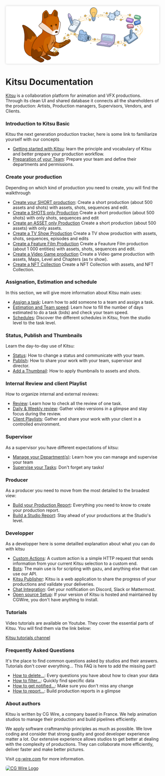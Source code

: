<style>
img {
  border: 1px solid #EEE;
  box-shadow: 0 0 6px 0px #DDD;
  border-radius: 5px;
}

img[src$='#logo-cgwire'],
img[src$='#logo-kitsu'] {
  border: 0;
  box-shadow: none;
}
</style>

![Kitsu Banner](./img/kitsu-banner.png#logo-kitsu)

# Kitsu Documentation

[Kitsu](https://cg-wire.com/kitsu) is a collaboration platform for animation and VFX productions. Through
its clean UI and shared database it connects all the shareholders of the
production: Artists, Production managers, Supervisors, Vendors, and Clients.

### Introduction to Kitsu Basic

Kitsu the next generation production tracker, here is some link to familiarize yourself with our concepts

* [Getting started with Kitsu](configure-kitsu/README.md): learn the principle and vocabulary of Kitsu and better prepare your production workflow.
* [Preparation of your Team](team/README.md): Prepare your team and define their departments and permissions.

### Create your production

Depending on which kind of production you need to create, you will find the walkthrough

* [Create your SHORT production](short/README.md): Create a short production (about 500 assets and shots) with assets, shots, sequences and edit.
 * [Create a SHOTS only Production](short-shot/README.md) Create a short production (about 500 shots) with only shots, sequences and edit
  * [Create an ASSET only Production](short-asset/README.md) Create a short production (about 500 assets) with only assets.
  * [Create a TV Show Production](tvshow/README.md) Create a TV show production with assets, shots, sequences, episodes and edits
  * [Create a Feature Film Production](feature/README.md) Create a Feauture Film production (about 1 000 entities) with assets, shots, sequences and edit.
  * [Create a Video Game production](videogame/README.md) Create a Video game production with assets, Maps, Level and Chapters (as tv show).
  * [Create a NFT Collection](nft/README.md) Create a NFT Collection with assets, and NFT Collection.


### Assignation, Estimation and schedule

In this section, we will give more information about Kitsu main uses:

* [Assign a task](assignation/README.md): Learn how to add someone to a team and assign a task.
* [Estimation and Team speed](estimation/README.md): Learn how to fill the number of days estimated to do a task (bids) and check your team speed.
* [Schedules](schedules/README.md): Discover the different schedules in Kitsu, from the studio level to the task level.

### Status, Publish and Thumbnails

Learn the day-to-day use of Kitsu:

* [Status](status/README.md): How to change a status and communicate with your team.
* [Publish](publish/README.md): How to share your work with your team, supervisor and director.
* [Add a Thumbnail](thumbnails/README.md): How to apply thumbnails to assets and shots.

### Internal Review and client Playlist

How to organize internal and external reviews:

* [Review](review/README.md): Learn how to check all the review of one task.
* [Daily & Weekly review](review-weekly/README.md): Gather video versions in a glimpse and stay focus during the review.
* [Client Playlists](playlist-client/README.md): Gather and share your work with your client in a controlled environment.


### Supervisor

As a supervisor you have different expectations of kitsu:

* [Manage your Department(s)](supervisor-team/README.md): Learn how you can manage and supervise your team
* [Supervise your Tasks](supervisor-tasks/README.md): Don't forget any tasks!

### Producer

As a producer you need to move from the most detailed to the broadest view:

* [Build your Production Report](production-report/README.md): Everything you need to know to create your production report.
* [Build a Studio Report](studio-report/README.md): Stay ahead of your productions at the Studio's level.


### Developper

As a developper here is some detailled explanation about what you can do with kitsu

* [Custom Actions](custom-actions/README.md): A custom action is a simple HTTP request that sends information from your current Kitsu selection to a custom end.
* [Bots](bots/README.md): The main use is for scripting with gazu, and anything else that can use our API.
* [Kitsu Publisher](publisher/README.md): Kitsu is a web application to share the progress of your productions and validate your deliveries.
* [Chat Integration](chat-integration/README.md): Get your notification on Discord, Slack or Mattermost.
* [Open source Setup](installation/README.md): If your version of Kitsu is hosted and maintained by CGWire, you don't have anything to install.




### Tutorials

Video tutorials are available on Youtube. They cover the essential parts of
Kitsu. You will find them via the link below:

[Kitsu tutorials channel](https://www.youtube.com/playlist?list=PLp_1gB5ZBHXqnQgZ4TCrAt7smxesaDo29)


### Frequently Asked Questions

It's the place to find common questions asked by studios and their answers.
Tutorials don't cover everything... This FAQ is here to add the missing part!

* [How to delete...](faq-deletion): Every questions you have about how to clean your data
* [How to filter...](faq-filter): Quickly find specific data
* [How to get notified...](faq-notification): Make sure you don't miss any change
* [How to report...](faq-production-report): Build production reports in a glimpse


### About authors

Kitsu is written by CG Wire, a company based in France. We help animation studios to manage their production and build pipelines efficiently.

We apply software craftmanship principles as much as possible. We love coding
and consider that strong quality and good developer experience matter a lot.
Our extensive experience allows studios to get better at dealing with the
complexity of productions. They can collaborate more efficiently, deliver
faster and make better pictures.

Visit [cg-wire.com](https://cg-wire.com) for more information.

[![CG Wire Logo](./img/cgwire.png#logo-cgwire)](https://cg-wire.com)
